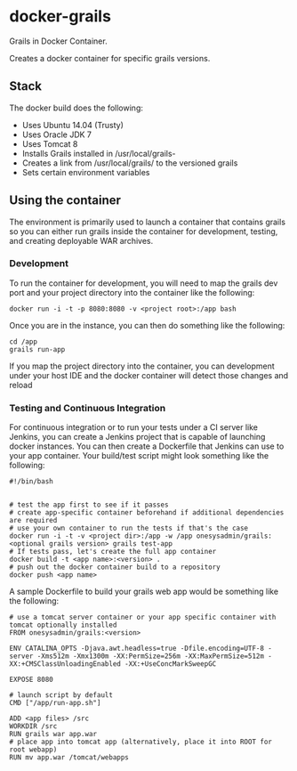 docker-grails
=============

Grails in Docker Container.

Creates a docker container for specific grails versions.

## Stack

The docker build does the following:

* Uses Ubuntu 14.04 (Trusty)
* Uses Oracle JDK 7
* Uses Tomcat 8
* Installs Grails installed in /usr/local/grails-<version>
* Creates a link from /usr/local/grails/ to the versioned grails
* Sets certain environment variables

## Using the container

The environment is primarily used to launch a container that contains grails so you can either run grails inside the container for development, testing, and creating deployable WAR archives.

### Development

To run the container for development, you will need to map the grails dev port and your project directory into the container like the following:

`docker run -i -t -p 8080:8080 -v <project root>:/app bash`

Once you are in the instance, you can then do something like the following:

```
cd /app
grails run-app
```

If you map the project directory into the container, you can development under your host IDE and the docker container will detect those changes and reload

### Testing and Continuous Integration

For continuous integration or to run your tests under a CI server like Jenkins, you can create a Jenkins project that is capable of launching docker instances.  You can then create a Dockerfile that Jenkins can use to your app container.  Your build/test script might look something like the following:

```
#!/bin/bash


# test the app first to see if it passes
# create app-specific container beforehand if additional dependencies are required
# use your own container to run the tests if that's the case
docker run -i -t -v <project dir>:/app -w /app onesysadmin/grails:<optional grails version> grails test-app
# If tests pass, let's create the full app container
docker build -t <app name>:<version> .
# push out the docker container build to a repository
docker push <app name>
```

A sample Dockerfile to build your grails web app would be something like the following:

```
# use a tomcat server container or your app specific container with tomcat optionally installed
FROM onesysadmin/grails:<version>

ENV CATALINA_OPTS -Djava.awt.headless=true -Dfile.encoding=UTF-8 -server -Xms512m -Xmx1300m -XX:PermSize=256m -XX:MaxPermSize=512m -XX:+CMSClassUnloadingEnabled -XX:+UseConcMarkSweepGC

EXPOSE 8080

# launch script by default
CMD ["/app/run-app.sh"]

ADD <app files> /src
WORKDIR /src
RUN grails war app.war
# place app into tomcat app (alternatively, place it into ROOT for root webapp)
RUN mv app.war /tomcat/webapps
```

